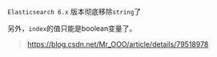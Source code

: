 ```Elasticsearch 6.x``` 版本彻底移除```string```了 

另外，```index```的值只能是boolean变量了。



> https://blog.csdn.net/Mr_OOO/article/details/79518978
>